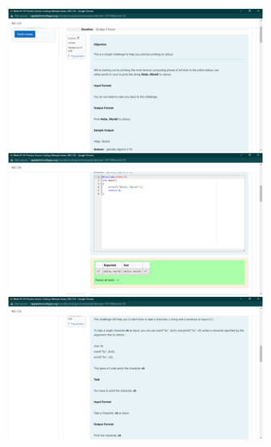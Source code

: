 ![image alt](https://github.com/Kirithick-raja/PUC-manual/blob/f8bfb722a35f24cbc22306a3a0e94865454e0ab9/week-01-S01/Week-01-01-Practice%20Session-Coding_%20Attempt%20review%20_%20REC-CIS%20-%20Google%20Chrome%2012-01-2025%2011_13_11.png)
![image alt](https://github.com/Kirithick-raja/PUC-manual/blob/fea0d5e001f5f168883a7b315b64df27def36017/week-01-S01/Week-01-01-Practice%20Session-Coding_%20Attempt%20review%20_%20REC-CIS%20-%20Google%20Chrome%2012-01-2025%2012_09_41.png)
![image alt](https://github.com/Kirithick-raja/PUC-manual/blob/4573bfb800c8a7719ddad9bd6152a4a0dacf85a7/Week-01-01-Practice%20Session-Coding_%20Attempt%20review%20_%20REC-CIS%20-%20Google%20Chrome%2012-01-2025%2012_37_01.png)

